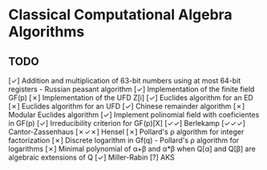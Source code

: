 # Classical Computational Algebra Algorithms

## TODO
[✓] Addition and multiplication of 63-bit numbers using at most 64-bit registers - Russian peasant algorithm
[✓] Implementation of the finite field GF(p) 
[✗] Implementation of the UFD Z[i]
[✓] Euclides algorithm for an ED
[✗] Euclides algorithm for an UFD
[✓] Chinese remainder algorithm
[✗] Modular Euclides algorithm
[✓] Implement polinomial field with coeficientes in GF(p)
[✓] Irreducibility criterion for GF(p)[X]
[✓✓] Berlekamp 
[✓✓✓] Cantor-Zassenhaus
[✗✓✗] Hensel
[✗] Pollard's ρ algorithm for integer factorization
[✗] Discrete logarithm in Gf(q) - Pollard's ρ algorithm for logarithms
[✗] Minimal polynomial of α+β and α*β when Q[α] and Q[β] are algebraic extensions of Q
[✓] Miller-Rabin
[?] AKS